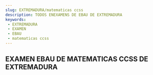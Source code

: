 ```yaml
---
slug: EXTREMADURA/matematicas ccss
description: TODOS ENEXAMENS DE EBAU DE EXTREMADURA
keywords:
 - EXTREMADURA
 - EXAMEN
 - EBAU
 - matematicas ccss
---
```

## EXAMEN EBAU DE MATEMATICAS CCSS DE EXTREMADURA
